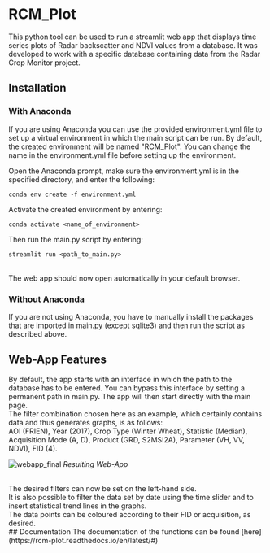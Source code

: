 # RCM_Plot
This python tool can be used to run a streamlit web app that displays time series plots of Radar backscatter and NDVI values from a database. It was developed to work with a specific database containing data from the Radar Crop Monitor project. 

## Installation
### With Anaconda
If you are using Anaconda you can use the provided environment.yml file to set up a virtual environment in which the main script can be run. 
By default, the created environment will be named "RCM_Plot". You can change the name in the environment.yml file before setting up the environment.

Open the Anaconda prompt, make sure the environment.yml is in the specified directory, and enter the following:
```
conda env create -f environment.yml
```

Activate the created environment by entering:
```
conda activate <name_of_environment>
```

Then run the main.py script by entering:
```
streamlit run <path_to_main.py>
```
<br>
The web app should now open automatically in your default browser.
<br>

### Without Anaconda
If you are not using Anaconda, you have to manually install the packages that are imported in main.py (except sqlite3) and then run the script as described above.
<br>

## Web-App Features
By default, the app starts with an interface in which the path to the database has to be entered. You can bypass this interface by setting a permanent path in main.py. The app will then start directly with the main page.
<br>
The filter combination chosen here as an example, which certainly contains data and thus generates graphs, is as follows:
<br>
AOI (FRIEN), Year (2017), Crop Type (Winter Wheat), Statistic (Median), Acquisition Mode (A, D), Product (GRD, S2MSI2A), Parameter (VH, VV, NDVI), FID (4).
<br>

![webapp_final](https://user-images.githubusercontent.com/80339685/155840913-adf290b7-96e9-4ce2-bd44-90996c6e3a09.jpg)
_Resulting Web-App_

<br>
The desired filters can now be set on the left-hand side. 
<br>
It is also possible to filter the data set by date using the time slider and to insert statistical trend lines in the graphs. 
<br>
The data points can be coloured according to their FID or acquisition, as desired. 
<br>
## Documentation
The documentation of the functions can be found [here](https://rcm-plot.readthedocs.io/en/latest/#) 

